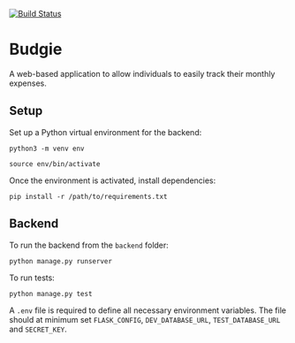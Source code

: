 [![Build Status](https://travis-ci.com/kraglalbert/budgie-web.svg?branch=master)](https://travis-ci.com/kraglalbert/budgie-web)
# Budgie

A web-based application to allow individuals to easily track their monthly expenses.

## Setup

Set up a Python virtual environment for the backend:
```
python3 -m venv env

source env/bin/activate 
```

Once the environment is activated, install dependencies:

```
pip install -r /path/to/requirements.txt
```

## Backend

To run the backend from the `backend` folder:

```
python manage.py runserver
```

To run tests:

```
python manage.py test
```

A `.env` file is required to define all necessary environment variables. The file should at minimum set `FLASK_CONFIG`, `DEV_DATABASE_URL`, `TEST_DATABASE_URL` and `SECRET_KEY`.

